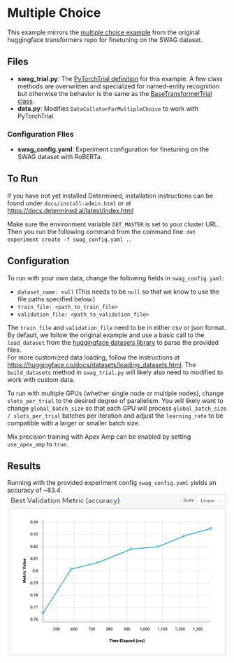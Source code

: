 # Multiple Choice

This example mirrors the [multiple choice example](https://github.com/huggingface/transformers/tree/master/examples/pytorch/multiple-choice) from the original huggingface transformers repo for finetuning on the SWAG dataset.

## Files

- **swag_trial.py**: The [PyTorchTrial definition](https://docs.determined.ai/latest/reference/api/pytorch.html#pytorch-trial) for this example. A few class methods are overwritten and specialized for named-entity recognition but otherwise the behavior is the same as the [BaseTransformerTrial class](../model_hub/transformers/_trial.py).
- **data.py**: Modifies `DataCollatorForMultipleChoice` to work with PyTorchTrial.

### Configuration FIles

- **swag_config.yaml**: Experiment configuration for finetuning on the SWAG dataset with RoBERTa.

## To Run

If you have not yet installed Determined, installation instructions can be found
under `docs/install-admin.html` or at https://docs.determined.ai/latest/index.html

Make sure the environment variable `DET_MASTER` is set to your cluster URL.
Then you run the following command from the command line: `det experiment create -f swag_config.yaml .`.

## Configuration

To run with your own data, change the following fields in `swag_config.yaml`:

- `dataset_name: null` (This needs to be `null` so that we know to use the file paths specified below.)
- `train_file: <path_to_train_file>`
- `validation_file: <path_to_validation_file>`

The `train_file` and `validation_file` need to be in either csv or json format. By default, we follow the original example and
use a basic call to the `load_dataset` from the [huggingface datasets library](https://huggingface.co/docs/datasets) to parse the provided files.  
For more customized data loading, follow the instructions at https://huggingface.co/docs/datasets/loading_datasets.html.
The `build_datasets` method in `swag_trial.py` will likely also need to modified to work with custom data.

To run with multiple GPUs (whether single node or multiple nodes), change `slots_per_trial` to the desired
degree of parallelism. You will likely want to change `global_batch_size` so that each GPU will
process `global_batch_size / slots_per_trial` batches per iteration and adjust the `learning_rate`
to be compatible with a larger or smaller batch size.

Mix precision training with Apex Amp can be enabled by setting `use_apex_amp` to `true`.

## Results

Running with the provided experiment config `swag_config.yaml` yields an accuracy of ~83.4.
![SWAG results](./figures/swag.png)

